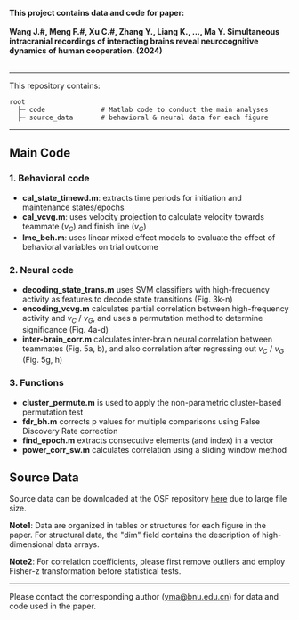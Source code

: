 **This project contains data and code for paper: <br/> <br/>
Wang J.#, Meng F.#, Xu C.#, Zhang Y., Liang K., ..., Ma Y. Simultaneous intracranial recordings of interacting brains reveal neurocognitive dynamics of human cooperation. (2024)** <br/> <br/>
___
This repository contains:
```
root
  ├─ code              # Matlab code to conduct the main analyses
  ├─ source_data       # behavioral & neural data for each figure
```
___
## Main Code
### 1. Behavioral code
* **cal_state_timewd.m**: extracts time periods for initiation and maintenance states/epochs
* **cal_vcvg.m**: uses velocity projection to calculate velocity towards teammate ($v_C$) and finish line ($v_G$)
* **lme_beh.m**: uses linear mixed effect models to evaluate the effect of behavioral variables on trial outcome

### 2. Neural code
* **decoding_state_trans.m** uses SVM classifiers with high-frequency activity as features to decode state transitions (Fig. 3k-n)
* **encoding_vcvg.m** calculates partial correlation between high-frequency activity and $v_C$ / $v_G$, and uses a permutation method to determine significance (Fig. 4a-d)
* **inter-brain_corr.m** calculates inter-brain neural correlation between teammates (Fig. 5a, b), and also correlation after regressing out $v_C$ / $v_G$ (Fig. 5g, h)

### 3. Functions
* **cluster_permute.m** is used to apply the non-parametric cluster-based permutation test
* **fdr_bh.m** corrects p values for multiple comparisons using False Discovery Rate correction
* **find_epoch.m** extracts consecutive elements (and index) in a vector
* **power_corr_sw.m** calculates correlation using a sliding window method

## Source Data
Source data can be downloaded at the OSF repository [here](https://osf.io/cjv9k/) due to large file size.

**Note1**: Data are organized in tables or structures for each figure in the paper. For structural data, the "dim" field contains the description of high-dimensional data arrays. 

**Note2**: For correlation coefficients, please first remove outliers and employ Fisher-z transformation before statistical tests.

___
Please contact the corresponding author (yma@bnu.edu.cn) for data and code used in the paper.
